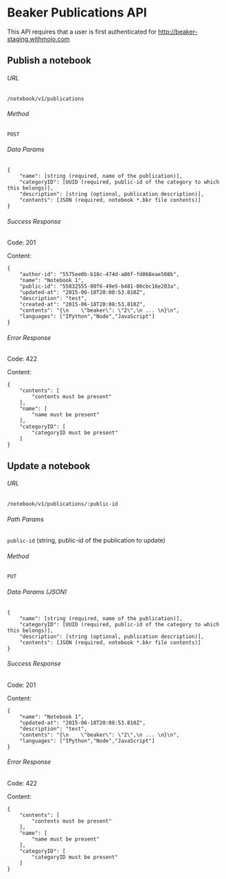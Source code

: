 # Beaker Publications API

This API requires that a user is first authenticated for http://beaker-staging.withmojo.com

## Publish a notebook

###### URL

`/notebook/v1/publications`

###### Method

`POST`

###### Data Params

```
{
    "name": [string (required, name of the publication)],
    "categoryID": [UUID (required, public-id of the category to which this belongs)],
    "description": [string (optional, publication description)],
    "contents": [JSON (required, notebook *.bkr file contents)]
}
```

###### Success Response

Code: 201

Content:
```
{
    "author-id": "5575ee0b-b18c-474d-a86f-fd068eae508b",
    "name": "Notebook 1",
    "public-id": "55832555-00f6-49e5-b481-00cbc16e203a",
    "updated-at": "2015-06-18T20:08:53.810Z",
    "description": "test",
    "created-at": "2015-06-18T20:08:53.810Z",
    "contents": "{\n    \"beaker\": \"2\",\n ... \n}\n",
    "languages": ["IPython","Node","JavaScript"]
}
```

###### Error Response

Code: 422

Content:
```
{
    "contents": [
        "contents must be present"
    ],
    "name": [
        "name must be present"
    ],
    "categoryID": [
        "categoryID must be present"
    ]
}
```

## Update a notebook

###### URL

`/notebook/v1/publications/:public-id`

###### Path Params

`public-id` (string, public-id of the publication to update)

###### Method

`PUT`

###### Data Params (JSON)

```
{
    "name": [string (required, name of the publication)],
    "categoryID": [UUID (required, public-id of the category to which this belongs)],
    "description": [string (optional, publication description)],
    "contents": [JSON (required, notebook *.bkr file contents)]
}
```

###### Success Response

Code: 201

Content:

```
{
    "name": "Notebook 1",
    "updated-at": "2015-06-18T20:08:53.810Z",
    "description": "test",
    "contents": "{\n    \"beaker\": \"2\",\n ... \n}\n",
    "languages": ["IPython","Node","JavaScript"]
}
```

###### Error Response

Code: 422

Content:
```
{
    "contents": [
        "contents must be present"
    ],
    "name": [
        "name must be present"
    ],
    "categoryID": [
        "categoryID must be present"
    ]
}
```
